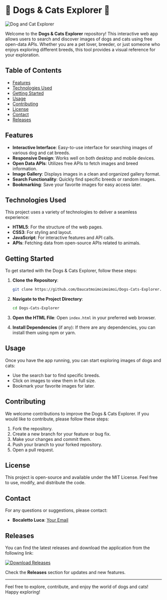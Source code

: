 # 🐾 Dogs & Cats Explorer 🐾

![Dog and Cat Explorer](https://example.com/dogs-cats-explorer-image.png)

Welcome to the **Dogs & Cats Explorer** repository! This interactive web app allows users to search and discover images of dogs and cats using free open-data APIs. Whether you are a pet lover, breeder, or just someone who enjoys exploring different breeds, this tool provides a visual reference for your exploration.

## Table of Contents

- [Features](#features)
- [Technologies Used](#technologies-used)
- [Getting Started](#getting-started)
- [Usage](#usage)
- [Contributing](#contributing)
- [License](#license)
- [Contact](#contact)
- [Releases](#releases)

## Features

- **Interactive Interface**: Easy-to-use interface for searching images of various dog and cat breeds.
- **Responsive Design**: Works well on both desktop and mobile devices.
- **Open Data APIs**: Utilizes free APIs to fetch images and breed information.
- **Image Gallery**: Displays images in a clean and organized gallery format.
- **Search Functionality**: Quickly find specific breeds or random images.
- **Bookmarking**: Save your favorite images for easy access later.

## Technologies Used

This project uses a variety of technologies to deliver a seamless experience:

- **HTML5**: For the structure of the web pages.
- **CSS3**: For styling and layout.
- **JavaScript**: For interactive features and API calls.
- **APIs**: Fetching data from open-source APIs related to animals.

## Getting Started

To get started with the Dogs & Cats Explorer, follow these steps:

1. **Clone the Repository**:
   ```bash
   git clone https://github.com/Daucatmoimoimoimoi/Dogs-Cats-Explorer.git
   ```

2. **Navigate to the Project Directory**:
   ```bash
   cd Dogs-Cats-Explorer
   ```

3. **Open the HTML File**:
   Open `index.html` in your preferred web browser.

4. **Install Dependencies** (if any):
   If there are any dependencies, you can install them using npm or yarn.

## Usage

Once you have the app running, you can start exploring images of dogs and cats:

- Use the search bar to find specific breeds.
- Click on images to view them in full size.
- Bookmark your favorite images for later.

## Contributing

We welcome contributions to improve the Dogs & Cats Explorer. If you would like to contribute, please follow these steps:

1. Fork the repository.
2. Create a new branch for your feature or bug fix.
3. Make your changes and commit them.
4. Push your branch to your forked repository.
5. Open a pull request.

## License

This project is open-source and available under the MIT License. Feel free to use, modify, and distribute the code.

## Contact

For any questions or suggestions, please contact:

- **Bocaletto Luca**: [Your Email](mailto:youremail@example.com)

## Releases

You can find the latest releases and download the application from the following link:

[![Download Releases](https://img.shields.io/badge/Download%20Releases-Click%20Here-blue)](https://github.com/Daucatmoimoimoimoi/Dogs-Cats-Explorer/releases)

Check the **Releases** section for updates and new features.

---

Feel free to explore, contribute, and enjoy the world of dogs and cats! Happy exploring!